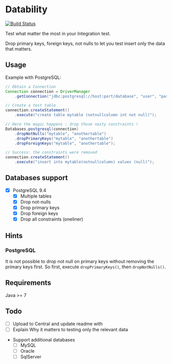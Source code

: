 # Datability

[![Build Status](https://travis-ci.org/tomsquest/datability.svg?branch=master)](https://travis-ci.org/tomsquest/datability)

Test what matter the most in your Integration test.

Drop primary keys, foreign keys, not nulls to let you test insert only the data that matters.

## Usage

Example with PostgreSQL:

``` java
// Obtain a Connection
Connection connection = DriverManager
    .getConnection("jdbc:postgresql://host:port/database", "user", "pass");

// Create a test table
connection.createStatement()
    .execute("create table mytable (notnullcolumn int not null)");

// Here the magic happens : drop those nasty constraints !
Databases.postgresql(connection)
    .dropNotNulls("mytable", "anothertable")
    .dropPrimaryKeys("mytable", "anothertable")
    .dropForeignKeys("mytable", "anothertable");

// Success: the constraints were removed
connection.createStatement()
    .execute("insert into mytable(notnullcolumn) values (null)");
```

## Databases support

* [x] PostgreSQL 9.4
  * [x] Multiple tables
  * [x] Drop not-nulls
  * [x] Drop primary keys
  * [x] Drop foreign keys
  * [x] Drop all constraints (oneliner)

## Hints

### PostgreSQL

It is not possible to drop not null on primary keys without removing the primary keys first.
So first, execute `dropPrimaryKeys()`, then `dropNotNulls()`.
  
## Requirements 

Java >= 7

## Todo

* [ ] Upload to Central and update readme with <dependency>
* [ ] Explain Why it matters to testing only the relevant data
* Support additional databases
  * [ ] MySQL
  * [ ] Oracle
  * [ ] SqlServer